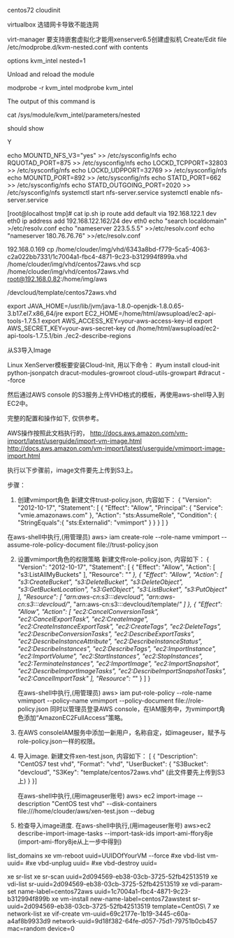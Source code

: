centos72
cloudinit

virtualbox 选错网卡导致不能连网

virt-manager 要支持嵌套虚拟化才能用xenserver6.5创建虚拟机
Create/Edit file /etc/modprobe.d/kvm-nested.conf with contents

options kvm_intel nested=1

Unload and reload the module

modprobe -r kvm_intel
modprobe kvm_intel

The output of this command is

cat /sys/module/kvm_intel/parameters/nested

should show

Y


echo MOUNTD_NFS_V3="yes" >> /etc/sysconfig/nfs
echo RQUOTAD_PORT=875 >> /etc/sysconfig/nfs
echo LOCKD_TCPPORT=32803 >> /etc/sysconfig/nfs
echo LOCKD_UDPPORT=32769 >> /etc/sysconfig/nfs
echo MOUNTD_PORT=892 >> /etc/sysconfig/nfs
echo STATD_PORT=662 >> /etc/sysconfig/nfs
echo STATD_OUTGOING_PORT=2020 >> /etc/sysconfig/nfs
systemctl start nfs-server.service
systemctl enable nfs-server.service

[root@localhost tmp]# cat ip.sh
ip route add default via 192.168.122.1 dev eth0
ip address add 192.168.122.162/24 dev eth0
echo "search localdomain" >/etc/resolv.conf
echo "nameserver 223.5.5.5" >>/etc/resolv.conf
echo "nameserver 180.76.76.76" >>/etc/resolv.conf

192.168.0.169
cp /home/clouder/img/vhd/6343a8bd-f779-5ca5-4063-c2a022bb7331/1c7004a1-fbc4-4871-9c23-b312994f899a.vhd /home/clouder/img/vhd/centos72aws.vhd
scp /home/clouder/img/vhd/centos72aws.vhd root@192.168.0.82:/home/img/aws

/devcloud/template/centos72aws.vhd

export JAVA_HOME=/usr/lib/jvm/java-1.8.0-openjdk-1.8.0.65-3.b17.el7.x86_64/jre
export EC2_HOME=/home/html/awsupload/ec2-api-tools-1.7.5.1
export AWS_ACCESS_KEY=your-aws-access-key-id
export AWS_SECRET_KEY=your-aws-secret-key
cd /home/html/awsupload/ec2-api-tools-1.7.5.1/bin
./ec2-describe-regions



从S3导入Image

   Linux XenServer模板要安装Cloud-Init, 用以下命令：
      #yum install cloud-init python-jsonpatch dracut-modules-growroot cloud-utils-growpart
      #dracut --force

  然后通过AWS console 的S3服务上传VHD格式的模板，再使用aws-shell导入到EC2中。


  完整的配置和操作如下, 仅供参考。

   AWS操作按照此文档执行的，
       http://docs.aws.amazon.com/vm-import/latest/userguide/import-vm-image.html
       http://docs.aws.amazon.com/vm-import/latest/userguide/vmimport-image-import.html

   执行以下步骤前，image文件要先上传到S3上。

步骤：
  1. 创建vmimport角色
     新建文件trust-policy.json, 内容如下：
     {
   "Version": "2012-10-17",
   "Statement": [
      {
         "Effect": "Allow",
         "Principal": { "Service": "vmie.amazonaws.com" },
         "Action": "sts:AssumeRole",
         "Condition": {
            "StringEquals":{
               "sts:Externalid": "vmimport"
            }
         }
      }
   ]
}

   在aws-shell中执行,(用管理员)
      aws> iam create-role --role-name vmimport --assume-role-policy-document file://trust-policy.json


   2. 设置vmimport角色的权限策略
      新建文件role-policy.json, 内容如下：
{
    "Version": "2012-10-17",
    "Statement": [
        {
            "Effect": "Allow",
            "Action": [
                "s3:ListAllMyBuckets"
            ],
            "Resource": "*"
        },
        {
            "Effect": "Allow",
            "Action": [
                "s3:CreateBucket",
                "s3:DeleteBucket",
                "s3:DeleteObject",
                "s3:GetBucketLocation",
                "s3:GetObject",
                "s3:ListBucket",
                "s3:PutObject"
            ],
            "Resource": [
                "arn:aws-cn:s3:::devcloud",
                "arn:aws-cn:s3:::devcloud/*",
                "arn:aws-cn:s3:::devcloud/template/*"
            ]
        },
        {
            "Effect": "Allow",
            "Action": [
                "ec2:CancelConversionTask",
                "ec2:CancelExportTask",
                "ec2:CreateImage",
                "ec2:CreateInstanceExportTask",
                "ec2:CreateTags",
                "ec2:DeleteTags",
                "ec2:DescribeConversionTasks",
                "ec2:DescribeExportTasks",
                "ec2:DescribeInstanceAttribute",
                "ec2:DescribeInstanceStatus",
                "ec2:DescribeInstances",
                "ec2:DescribeTags",
                "ec2:ImportInstance",
                "ec2:ImportVolume",
                "ec2:StartInstances",
                "ec2:StopInstances",
                "ec2:TerminateInstances",
                "ec2:ImportImage",
                "ec2:ImportSnapshot",
                "ec2:DescribeImportImageTasks",
                "ec2:DescribeImportSnapshotTasks",
                "ec2:CancelImportTask"
            ],
            "Resource": "*"
        }
    ]
}

      在aws-shell中执行,(用管理员)
       aws> iam put-role-policy --role-name vmimport --policy-name vmimport --policy-document file://role-policy.json
      同时以管理员登录AWS console，在IAM服务中，为vmimport角色添加“AmazonEC2FullAccess”策略。

   4. 在AWS consoleIAM服务中添加一新用户，名称自定，如imageuser，赋予与role-policy.json一样的权限。


   5. 导入image.
      新建文件xen-test.json, 内容如下：
[
  {
    "Description": "CentOS7 test vhd",
    "Format": "vhd",
    "UserBucket": {
        "S3Bucket": "devcloud",
        "S3Key": "template/centos72aws.vhd"          (此文件要先上传到S3上)
    }
}]

      在aws-shell中执行,(用imageuser账号)
      aws> ec2 import-image --description "CentOS test vhd" --disk-containers file:///home/clouder/aws/xen-test.json --debug

   5. 检查导入image进度.
      在aws-shell中执行,(用imageuser账号)
      aws>ec2 describe-import-image-tasks --import-task-ids import-ami-ffory8je     (import-ami-ffory8je从上一步中得到)


list_domains
xe vm-reboot uuid=UUIDOfYourVM --force
#xe vbd-list vm-uuid=<uuid of the Control Domain>
#xe vbd-unplug uuid=<uuid of the vbd> 
#xe vbd-destroy uuid=<uuid of the vbd>

xe sr-list
xe sr-scan uuid=2d094569-eb38-03cb-3725-52fb42513519
xe vdi-list sr-uuid=2d094569-eb38-03cb-3725-52fb42513519
xe vdi-param-set name-label=centos72aws uuid=1c7004a1-fbc4-4871-9c23-b312994f899b
xe vm-install new-name-label=centos72awstest sr-uuid=2d094569-eb38-03cb-3725-52fb42513519 template=CentOS\ 7
xe network-list
xe vif-create vm-uuid=69c2177e-1b19-3445-c60a-a4af8b9933d9 network-uuid=9d18f382-64fe-d057-75d1-79751b0cb457 mac=random device=0

